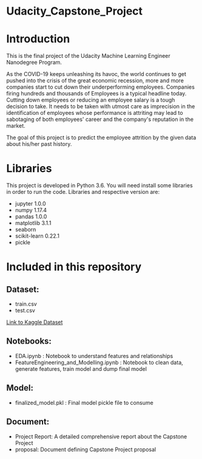 # Udacity_Capstone_Project

# Introduction
This is the final project of the Udacity Machine Learning Engineer Nanodegree Program.

As the COVID-19 keeps unleashing its havoc, the world continues to get pushed into the crisis of the great economic recession, more and more companies start to cut down their underperforming employees. Companies firing hundreds and thousands of Employees is a typical headline today. Cutting down employees or reducing an employee salary is a tough decision to take. It needs to be taken with utmost care as imprecision in the identification of employees whose performance is attriting may lead to sabotaging of both employees' career and the company's reputation in the market.

The goal of this project is to predict the employee attrition by the given data about his/her past history.

# Libraries
This project is developed in Python 3.6.
You will need install some libraries in order to run the code.
Libraries and respective version are:

* jupyter 1.0.0
* numpy 1.17.4
* pandas 1.0.0
* matplotlib 3.1.1
* seaborn
* scikit-learn 0.22.1
* pickle

# Included in this repository

## Dataset:
* train.csv
* test.csv

[Link to Kaggle Dataset](https://www.kaggle.com/c/summeranalytics2020/data)

## Notebooks:
* EDA.ipynb : Notebook to understand features and relationships
* FeatureEngineering_and_Modelling.ipynb : Notebook to clean data, generate features, train model and dump final model

## Model:
* finalized_model.pkl : Final model pickle file to consume

## Document:
* Project Report: A detailed comprehensive report about the  Capstone Project
* proposal: Document defining Capstone Project proposal





